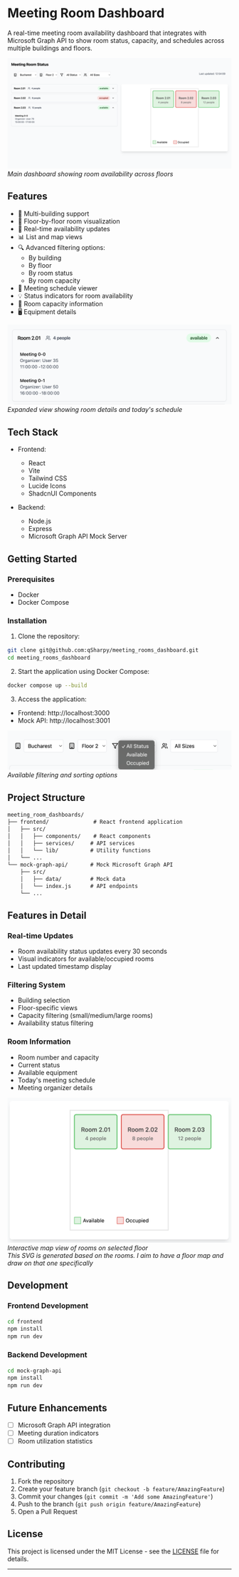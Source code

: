 # Meeting Room Dashboard

A real-time meeting room availability dashboard that integrates with Microsoft Graph API to show room status, capacity, and schedules across multiple buildings and floors.

![Dashboard Overview](screenshots/dashboard-overview.png)
*Main dashboard showing room availability across floors*

## Features

- 🏢 Multi-building support
- 📍 Floor-by-floor room visualization
- 🔄 Real-time availability updates
- 📊 List and map views
- 🔍 Advanced filtering options:
    - By building
    - By floor
    - By room status
    - By room capacity
- 📅 Meeting schedule viewer
- 💡 Status indicators for room availability
- 👥 Room capacity information
- 🖥️ Equipment details

![Room Details](screenshots/room-details.png)
*Expanded view showing room details and today's schedule*

## Tech Stack

- Frontend:
    - React
    - Vite
    - Tailwind CSS
    - Lucide Icons
    - ShadcnUI Components

- Backend:
    - Node.js
    - Express
    - Microsoft Graph API Mock Server

## Getting Started

### Prerequisites

- Docker
- Docker Compose

### Installation

1. Clone the repository:
```bash
git clone git@github.com:qSharpy/meeting_rooms_dashboard.git
cd meeting_rooms_dashboard
```

2. Start the application using Docker Compose:
```bash
docker compose up --build
```

3. Access the application:
- Frontend: http://localhost:3000
- Mock API: http://localhost:3001

![Filtering Options](screenshots/filtering-options.png)
*Available filtering and sorting options*

## Project Structure

```
meeting_room_dashboards/
├── frontend/              # React frontend application
│   ├── src/
│   │   ├── components/    # React components
│   │   ├── services/     # API services
│   │   └── lib/          # Utility functions
│   └── ...
└── mock-graph-api/       # Mock Microsoft Graph API
    ├── src/
    │   ├── data/         # Mock data
    │   └── index.js      # API endpoints
    └── ...
```

## Features in Detail

### Real-time Updates
- Room availability status updates every 30 seconds
- Visual indicators for available/occupied rooms
- Last updated timestamp display

### Filtering System
- Building selection
- Floor-specific views
- Capacity filtering (small/medium/large rooms)
- Availability status filtering

### Room Information
- Room number and capacity
- Current status
- Available equipment
- Today's meeting schedule
- Meeting organizer details

![Map View](screenshots/map-view.png)
*Interactive map view of rooms on selected floor* \
*This SVG is generated based on the rooms. I aim to have a floor map and draw on that one specifically*

## Development

### Frontend Development
```bash
cd frontend
npm install
npm run dev
```

### Backend Development
```bash
cd mock-graph-api
npm install
npm run dev
```

## Future Enhancements

- [ ] Microsoft Graph API integration
- [ ] Meeting duration indicators
- [ ] Room utilization statistics

## Contributing

1. Fork the repository
2. Create your feature branch (`git checkout -b feature/AmazingFeature`)
3. Commit your changes (`git commit -m 'Add some AmazingFeature'`)
4. Push to the branch (`git push origin feature/AmazingFeature`)
5. Open a Pull Request

## License

This project is licensed under the MIT License - see the [LICENSE](LICENSE) file for details.

---
